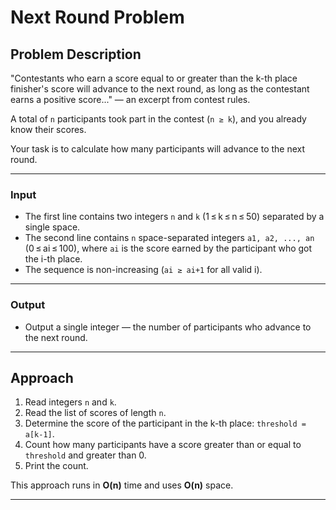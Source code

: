 # Next Round Problem

## Problem Description

"Contestants who earn a score equal to or greater than the k-th place finisher's score will advance to the next round, as long as the contestant earns a positive score..." — an excerpt from contest rules.

A total of `n` participants took part in the contest (`n ≥ k`), and you already know their scores.

Your task is to calculate how many participants will advance to the next round.

---

### Input

- The first line contains two integers `n` and `k` (1 ≤ k ≤ n ≤ 50) separated by a single space.
- The second line contains `n` space-separated integers `a1, a2, ..., an` (0 ≤ ai ≤ 100), where `ai` is the score earned by the participant who got the i-th place.
- The sequence is non-increasing (`ai ≥ ai+1` for all valid i).

---

### Output

- Output a single integer — the number of participants who advance to the next round.

---

## Approach

1. Read integers `n` and `k`.
2. Read the list of scores of length `n`.
3. Determine the score of the participant in the k-th place: `threshold = a[k-1]`.
4. Count how many participants have a score greater than or equal to `threshold` and greater than 0.
5. Print the count.

This approach runs in **O(n)** time and uses **O(n)** space.

---
